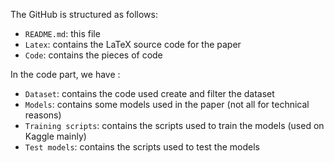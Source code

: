 The GitHub is structured as follows:

- `README.md`: this file
- `Latex`: contains the LaTeX source code for the paper
- `Code`: contains the pieces of code

In the code part, we have : 
- `Dataset`: contains the code used create and filter the dataset
- `Models`: contains some models used in the paper (not all for technical reasons)
- `Training scripts`: contains the scripts used to train the models (used on Kaggle mainly)
- `Test models`: contains the scripts used to test the models
